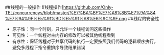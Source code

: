 ##线程的一般操作
![线程操作]https://github.com/Only-TEL/concurrencys/blob/master/%E7%BA%BF%E7%A8%8B%E7%9A%84%E7%94%9F%E5%91%BD%E5%91%A8%E6%9C%9F.png
##线程的安全性
+ 原子性：同一个时刻，只允许一个线程访问这些操作
+ 可见性：一个线程对主内存的修改可以被其他线程看到
+ 有序性：保证线程对于共享代码的执行一定要按照我们代码的逻辑顺序执行。避免多线程下指令重排序导致结果错误





